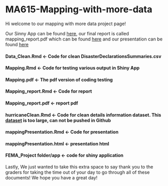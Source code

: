 # MA615-Mapping-with-more-data

Hi welcome to our mapping with more data project page!

Our Sinny App can be found [here](https://zixuan0738.shinyapps.io/mappingApp/), our final report is called mapping_report.pdf which can be found [here](https://github.com/zixuan0738/MA615-Mapping-with-more-data/blob/main/Mapping_report.pdf)
and our presentation can be found [here](https://rpubs.com/zixuan0738/MappingPresentation)

#### Data_Clean.Rmd <- Code for clean DisasterDeclarationsSummaries.csv
#### Mapping.Rmd <- Code for testing various output in Shiny App
#### Mapping.pdf <- The pdf version of coding testing
#### Mapping_report.Rmd <- Code for report
#### Mapping_report.pdf <- report pdf
#### hurricaneClean.Rmd <- Code for clean details information dataset. This [dataset](https://www.fema.gov/openfema-data-page/public-assistance-funded-projects-details-v1) is too large, can not be pushed in Github
#### mappingPresentation.Rmd <- Code for presentation
#### mappingPresentation.html <- presentation html
#### FEMA_Project folder/app <- code for shiny application


Lastly, We just wanted to take this extra space to say thank you to the graders for taking the time out of your day to go through all of these documents! We hope you have a great day!
